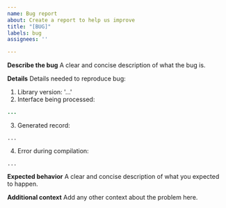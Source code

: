 ```yaml
---
name: Bug report
about: Create a report to help us improve
title: "[BUG]"
labels: bug
assignees: ''

---
```


**Describe the bug**
A clear and concise description of what the bug is.

**Details**
Details needed to reproduce bug:
1. Library version: '...'
2. Interface being processed:
```java
...
```
3. Generated record:
```
...
```
4. Error during compilation:
```
...
```

**Expected behavior**
A clear and concise description of what you expected to happen.

**Additional context**
Add any other context about the problem here.
